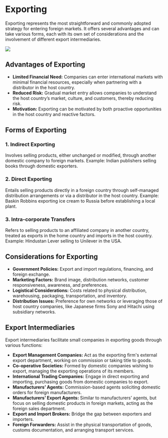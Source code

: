 # Exporting

Exporting represents the most straightforward and commonly adopted strategy for entering foreign markets. It offers several advantages and can take various forms, each with its own set of considerations and the involvement of different export intermediaries.

![](https://www.investopedia.com/thmb/HOucZoBVgCqhG-lFej63FNbrY_E=/1500x0/filters:no_upscale():max_bytes(150000):strip_icc()/export.asp-final-b6a4a3af93a5427e85efce9c6aba9cab.jpg)

## Advantages of Exporting

- **Limited Financial Need:** Companies can enter international markets with minimal financial resources, especially when partnering with a distributor in the host country.
- **Reduced Risk:** Gradual market entry allows companies to understand the host country’s market, culture, and customers, thereby reducing risk.
- **Motivation:** Exporting can be motivated by both proactive opportunities in the host country and reactive factors.

## Forms of Exporting

### 1. Indirect Exporting

Involves selling products, either unchanged or modified, through another domestic company to foreign markets. Example: Indian publishers selling books through domestic exporters.

### 2. Direct Exporting

Entails selling products directly in a foreign country through self-managed distribution arrangements or via a distributor in the host country. Example: Baskin Robbins exporting ice cream to Russia before establishing a local plant.

### 3. Intra-corporate Transfers

Refers to selling products to an affiliated company in another country, treated as exports in the home country and imports in the host country. Example: Hindustan Lever selling to Unilever in the USA.

## Considerations for Exporting

- **Government Policies:** Export and import regulations, financing, and foreign exchange.
- **Marketing Factors:** Brand image, distribution networks, customer responsiveness, awareness, and preferences.
- **Logistical Considerations:** Costs related to physical distribution, warehousing, packaging, transportation, and inventory.
- **Distribution Issues:** Preference for own networks or leveraging those of host country companies, like Japanese firms Sony and Hitachi using subsidiary networks.

## Export Intermediaries

Export intermediaries facilitate small companies in exporting goods through various functions:

- **Export Management Companies:** Act as the exporting firm's external export department, working on commission or taking title to goods.
- **Co-operative Societies:** Formed by domestic companies wishing to export, managing the exporting operations of its members.
- **International Trading Companies:** Engage in direct exporting and importing, purchasing goods from domestic companies to export.
- **Manufacturers’ Agents:** Commission-based agents soliciting domestic orders for foreign manufacturers.
- **Manufacturers’ Export Agents:** Similar to manufacturers’ agents, but focus on selling domestic products in foreign markets, acting as the foreign sales department.
- **Export and Import Brokers:** Bridge the gap between exporters and importers.
- **Foreign Forwarders:** Assist in the physical transportation of goods, customs documentation, and arranging transport services.
